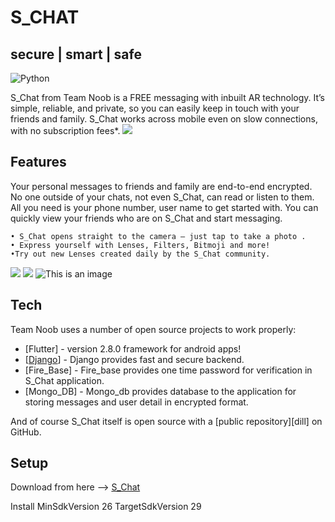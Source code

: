 # S_CHAT
## secure | smart | safe

![Python](https://img.shields.io/badge/Python-3.9-blueviolet)


S_Chat from Team Noob is a FREE messaging with inbuilt AR technology. It’s simple, reliable, and private, so you can easily keep in touch with your friends and family. S_Chat works across mobile even on slow connections, with no subscription fees*.
![](./images/add_friends.jpeg)
## Features

Your personal messages to friends and family are end-to-end encrypted. No one outside of your chats, not even S_Chat, can read or listen to them.
All you need is your phone number, user name to get started with. You can quickly view your friends who are on S_Chat and start messaging.

    • S_Chat opens straight to the camera — just tap to take a photo .
    • Express yourself with Lenses, Filters, Bitmoji and more!
    •Try out new Lenses created daily by the S_Chat community.
     
![](./images/AR1.jpeg) ![](./images/AR2.jpeg) 
![This is an image](./images/AR3.jpeg)

## Tech

Team Noob uses a number of open source projects to work properly:

- [Flutter] - version 2.8.0 framework for android apps!
- [[Django](https://github.com/vishalsharma0657/schat-backend.git)] - Django provides fast and secure backend.
- [Fire_Base] - Fire_base provides one time password for verification in S_Chat application.
- [Mongo_DB] - Mongo_db provides database to the application for storing messages and user detail in encrypted format.

And of course S_Chat itself is open source with a [public repository][dill]
 on GitHub.

## Setup

Download from here -->  [S_Chat](https://drive.google.com/file/d/1NsfF_Ez4ZH7Yp57uyiypIXuqulxy8MY5/view?usp=sharing)

Install
MinSdkVersion 26
TargetSdkVersion 29

